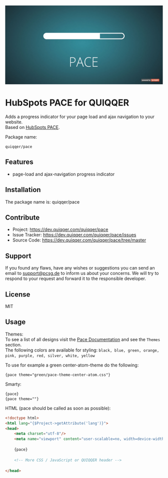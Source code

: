 ![Pace](bin/images/Readme.jpg)

HubSpots PACE for QUIQQER
========

Adds a progress indicator for your page load and ajax navigation to your website.  
Based on [HubSpots PACE](http://github.hubspot.com/pace). 


Package name:

    quiqqer/pace


Features
--------

- page-load and ajax-navigation progress indicator 


Installation
------------

The package name is: quiqqer/pace


Contribute
----------

- Project: https://dev.quiqqer.com/quiqqer/pace
- Issue Tracker: https://dev.quiqqer.com/quiqqer/pace/issues
- Source Code: https://dev.quiqqer.com/quiqqer/pace/tree/master


Support
-------

If you found any flaws, have any wishes or suggestions you can send an email
to [support@pcsg.de](mailto:support@pcsg.de) to inform us about your concerns. 
We will try to respond to your request and forward it to the responsible developer.


License
-------

MIT


Usage
--------
Themes:  
To see a list of all designs visit the [Pace Documentation](http://github.hubspot.com/pace/docs/welcome/) and see the `Themes` section.  
The following colors are available for styling: `black, blue, green, orange, pink, purple, red, silver, white, yellow`  
  
To use for example a green center-atom-theme do the following:
```smarty
{pace theme="green/pace-theme-center-atom.css"}
```  

Smarty:

```smarty
{pace}
{pace theme=""}
```

HTML (pace should be called as soon as possible):

```html
<!doctype html>
<html lang="{$Project->getAttribute('lang')}">
<head>
    <meta charset="utf-8"/>
    <meta name="viewport" content="user-scalable=no, width=device-width, initial-scale=1, maximum-scale=1"/>
    
    {pace}
    
    <!-- More CSS / JavaScript or QUIQQER header -->
    
</head>
```